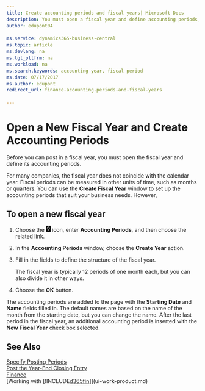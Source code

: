 ```yaml
---
title: Create accounting periods and fiscal years| Microsoft Docs
description: You must open a fiscal year and define accounting periods, before you can post in a fiscal year.
author: edupont04

ms.service: dynamics365-business-central
ms.topic: article
ms.devlang: na
ms.tgt_pltfrm: na
ms.workload: na
ms.search.keywords: accounting year, fiscal period  
ms.date: 07/17/2017
ms.author: edupont
redirect_url: finance-accounting-periods-and-fiscal-years

---
```

# Open a New Fiscal Year and Create Accounting Periods
Before you can post in a fiscal year, you must open the fiscal year and define its accounting periods.  

For many companies, the fiscal year does not coincide with the calendar year. Fiscal periods can be measured in other units of time, such as months or quarters. You can use the **Create Fiscal Year** window to set up the accounting periods that suit your business needs. However,   

## To open a new fiscal year
1. Choose the ![Search for Page or Report](media/ui-search/search_small.png "Search for Page or Report icon") icon, enter **Accounting Periods**, and then choose the related link.
2. In the **Accounting Periods** window, choose the **Create Year** action.
3. Fill in the fields to define the structure of the fiscal year.

    The fiscal year is typically 12 periods of one month each, but you can also divide it in other ways.
4. Choose the **OK** button.

The accounting periods are added to the page with the **Starting Date** and **Name** fields filled in. The default names are based on the name of the month from the starting date, but you can change the name. After the last period in the fiscal year, an additional accounting period is inserted with the **New Fiscal Year** check box selected.  


## See Also
[Specify Posting Periods](finance-how-specify-posting-periods.md)  
[Post the Year-End Closing Entry](year-how-post-year-end-close-entry.md)  
[Finance](finance.md)  
[Working with [!INCLUDE[d365fin](includes/d365fin_md.md)]](ui-work-product.md)
